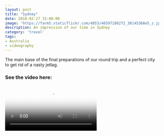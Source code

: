 ```yaml
---
layout: post
title: "Sydney"
date: 2018-02-27 15:00:00
image: 'https://farm5.staticflickr.com/4853/46597186272_38145368e5_z.jpg'
description: An impression of our time in Sydney
category: 'travel'
tags:
- Australia
- videography
---
```


The main base of the final preparations of our round trip and a perfect city to get rid of a nasty jetlag.

### See the video here:

<div class="embed-bg">
  <div class="video-embed">
    <script src="{{ "/assets/js/plyr.polyfilled.min.js" | prepend: site.baseurl }}"></script>
    <video id="player" controls playsineline poster="https://farm8.staticflickr.com/7836/45726207124_ae25bc84f0_z.jpg">
  <source src="https://www.flickr.com/photos/162779846@N06/45726207124/play/hd/ae25bc84f0/" type="video/mp4" size="1080">:
  <source src="https://www.flickr.com/photos/162779846@N06/45726207124/play/site/ae25bc84f0/" type="video/mp4" size="360">:
  <!-- Fallback for browsers that don't support the <video> element -->
  HTML5 Video not available in your browser
  </video>
  <script>const player = new Plyr('#player', {controls: ['play-large', 'play', 'progress', 'settings', 'fullscreen'], settings: ['quality'], keyboard: { focused: true, global: true}}); window.player = player;</script>
  </div>
</div>
